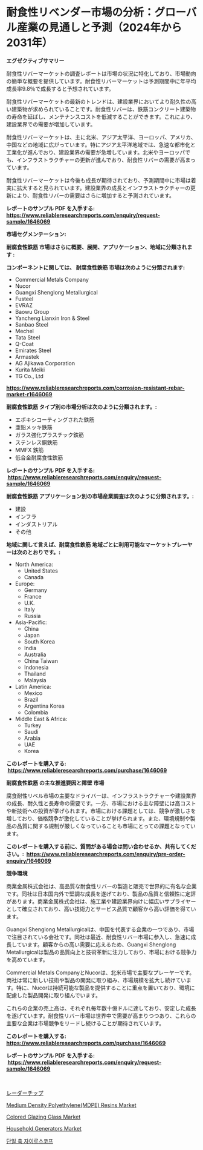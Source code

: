 <p><h1>耐食性リベンダー市場の分析：グローバル産業の見通しと予測（2024年から2031年）</h1></p><p><strong>エグゼクティブサマリー</strong></p>
<p><p>耐食性リバーマーケットの調査レポートは市場の状況に特化しており、市場動向の簡単な概要を提供しています。耐食性リバーマーケットは予測期間中に年平均成長率9.8％で成長すると予想されています。</p><p>耐食性リバーマーケットの最新のトレンドは、建設業界においてより耐久性の高い建築物が求められていることです。耐食性リバーは、鉄筋コンクリート建築物の寿命を延ばし、メンテナンスコストを低減することができます。これにより、建設業界での需要が増加しています。</p><p>耐食性リバーマーケットは、主に北米、アジア太平洋、ヨーロッパ、アメリカ、中国などの地域に広がっています。特にアジア太平洋地域では、急速な都市化と工業化が進んでおり、建設業界の需要が急増しています。北米やヨーロッパでも、インフラストラクチャーの更新が進んでおり、耐食性リバーの需要が高まっています。</p><p>耐食性リバーマーケットは今後も成長が期待されており、予測期間中に市場は着実に拡大すると見られています。建設業界の成長とインフラストラクチャーの更新により、耐食性リバーの需要はさらに増加すると予測されています。</p></p>
<p><strong>レポートのサンプル PDF を入手する: <a href="https://www.reliableresearchreports.com/enquiry/request-sample/1646069">https://www.reliableresearchreports.com/enquiry/request-sample/1646069</a></strong></p>
<p><strong>市場セグメンテーション:</strong></p>
<p><strong> 耐腐食性鉄筋 市場はさらに概要、展開、アプリケーション、地域に分類されます :</strong></p>
<p><strong>コンポーネントに関しては、 耐腐食性鉄筋 市場は次のように分類されます: &nbsp;</strong></p>
<p><ul><li>Commercial Metals Company</li><li>Nucor</li><li>Guangxi Shenglong Metallurgical</li><li>Fusteel</li><li>EVRAZ</li><li>Baowu Group</li><li>Yancheng Lianxin Iron & Steel</li><li>Sanbao Steel</li><li>Mechel</li><li>Tata Steel</li><li>Q-Coat</li><li>Emirates Steel</li><li>Armastek</li><li>AG Ajikawa Corporation</li><li>Kurita Meiki</li><li>TG Co., Ltd</li></ul></p>
<p><strong><a href="https://www.reliableresearchreports.com/corrosion-resistant-rebar-market-r1646069">https://www.reliableresearchreports.com/corrosion-resistant-rebar-market-r1646069</a></strong></p>
<p><strong> 耐腐食性鉄筋 タイプ別の市場分析は次のように分類されます。:</strong></p>
<p><ul><li>エポキシコーティングされた鉄筋</li><li>亜鉛メッキ鉄筋</li><li>ガラス強化プラスチック鉄筋</li><li>ステンレス鋼鉄筋</li><li>MMFX 鉄筋</li><li>低合金耐腐食性鉄筋</li></ul></p>
<p><strong>レポートのサンプル PDF を入手する: &nbsp;<a href="https://www.reliableresearchreports.com/enquiry/request-sample/1646069">https://www.reliableresearchreports.com/enquiry/request-sample/1646069</a></strong></p>
<p><strong> 耐腐食性鉄筋 アプリケーション別の市場産業調査は次のように分類されます。:</strong></p>
<p><ul><li>建設</li><li>インフラ</li><li>インダストリアル</li><li>その他</li></ul></p>
<p><strong>地域に関して言えば、耐腐食性鉄筋 地域ごとに利用可能なマーケットプレーヤーは次のとおりです。:</strong></p>
<p><ul>
    <li>
        North America:
        <ul>
            <li>United States</li>
            <li>Canada</li>
        </ul>
    </li>
    <li>
        Europe:
        <ul>
            <li>Germany</li>
            <li>France</li>
            <li>U.K.</li>
            <li>Italy</li>
            <li>Russia</li>
        </ul>
    </li>
    <li>
        Asia-Pacific:
        <ul>
            <li>China</li>
            <li>Japan</li>
            <li>South Korea</li>
            <li>India</li>
            <li>Australia</li>
            <li>China Taiwan</li>
            <li>Indonesia</li>
            <li>Thailand</li>
            <li>Malaysia</li>
        </ul>
    </li>
    <li>
        Latin America:
        <ul>
            <li>Mexico</li>
            <li>Brazil</li>
            <li>Argentina Korea</li>
            <li>Colombia</li>
        </ul>
    </li>
    <li>
        Middle East & Africa:
        <ul>
            <li>Turkey</li>
            <li>Saudi</li>
            <li>Arabia</li>
            <li>UAE</li>
            <li>Korea</li>
        </ul>
    </li>
    </ul></p>
<p><strong>このレポートを購入する: &nbsp;<a href="https://www.reliableresearchreports.com/purchase/1646069">https://www.reliableresearchreports.com/purchase/1646069</a></strong></p>
<p><strong>耐腐食性鉄筋 の主な推進要因と障壁 市場</strong></p>
<p><p>腐食耐性リベル市場の主要なドライバーは、インフラストラクチャーや建設業界の成長、耐久性と長寿命の需要です。一方、市場における主な障壁には高コストや新技術への投資が挙げられます。市場における課題としては、競争が激しさを増しており、価格競争が激化していることが挙げられます。また、環境規制や製品の品質に関する規制が厳しくなっていることも市場にとっての課題となっています。</p></p>
<p><strong>このレポートを購入する前に、質問がある場合は問い合わせるか、共有してください。:&nbsp; <a href="https://www.reliableresearchreports.com/enquiry/pre-order-enquiry/1646069">https://www.reliableresearchreports.com/enquiry/pre-order-enquiry/1646069</a></strong></p>
<p><strong>競争環境</strong></p>
<p><p>商業金属株式会社は、高品質な耐食性リバーの製造と販売で世界的に有名な企業です。同社は日本国内外で堅調な成長を遂げており、製品の品質と信頼性に定評があります。商業金属株式会社は、施工業や建設業界向けに幅広いサプライヤーとして確立されており、高い技術力とサービス品質で顧客から高い評価を得ています。</p><p>Guangxi Shenglong Metallurgicalは、中国を代表する企業の一つであり、市場で注目されている会社です。同社は最近、耐食性リバー市場に参入し、急速に成長しています。顧客からの高い需要に応えるため、Guangxi Shenglong Metallurgicalは製品の品質向上と技術革新に注力しており、市場における競争力を高めています。</p><p>Commercial Metals CompanyとNucorは、北米市場で主要なプレーヤーです。両社は常に新しい技術や製品の開発に取り組み、市場規模を拡大し続けています。特に、Nucorは持続可能な製品を提供することに重点を置いており、環境に配慮した製品開発に取り組んでいます。</p><p>これらの企業の売上高は、それぞれ毎年数十億ドルに達しており、安定した成長を遂げています。耐食性リバー市場は世界中で需要が高まりつつあり、これらの主要な企業は市場競争をリードし続けることが期待されています。</p></p>
<p><strong>このレポートを購入する: &nbsp; <a href="https://www.reliableresearchreports.com/purchase/1646069">https://www.reliableresearchreports.com/purchase/1646069</a></strong></p>
<p><strong>レポートのサンプル PDF を入手する: &nbsp;<a href="https://www.reliableresearchreports.com/enquiry/request-sample/1646069">https://www.reliableresearchreports.com/enquiry/request-sample/1646069</a></strong><strong></strong></p>
<p>&nbsp;</p>
<p><p><a href="https://github.com/roulaayoub-saad/Market-Research-Report-List-1/blob/main/603380856707.md">レーダーチップ</a></p><p><a href="https://issuu.com/reportprime-2/docs/medium-density-polyethylenemdpe-resins-market-size">Medium Density Polyethylene(MDPE) Resins Market</a></p><p><a href="https://issuu.com/reportprime-2/docs/colored-glazing-glass-market-size-2030.pptx">Colored Glazing Glass Market</a></p><p><a href="https://www.linkedin.com/pulse/household-generators-market-exploring-share-trends-future-yvste">Household Generators Market</a></p><p><a href="https://github.com/rcabello548/Market-Research-Report-List-1/blob/main/389564756337.md">단일 축 자이로스코프</a></p></p>